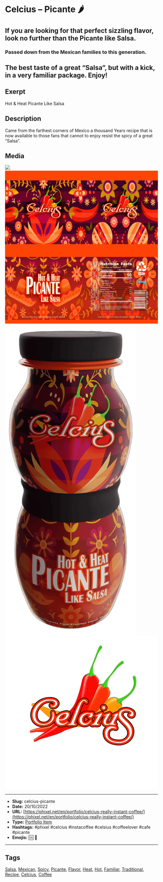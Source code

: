 # Celcius – Picante 🌶️
## If you are looking for that perfect sizzling flavor, look no further than the Picante like Salsa.

### Passed down from the Mexican families to this generation.

The best taste of a great “Salsa”, but with a kick, in a very familiar package.
Enjoy!
------------
## Exerpt
Hot & Heat Picante Like Salsa
## Description
Came from the farthest corners of Mexico a thousand Years recipe that is now available to those fans that cannot to enjoy resist the spicy of a great “Salsa”.
## Media
<img src="media/db1007c5/picante.gltf">
<img src="media/1d7e235c/picante.jpg">
<img src="media/4df4d57d/picante.png">
<img src="media/a6864051/picante.png">

------------
- **Slug:** celcius-picante
- **Date:** 20/10/2022
- **URL:** [https://phixel.net/en/portfolio/celcius-really-instant-coffee/](https://phixel.net/en/portfolio/celcius-really-instant-coffee/)
- **Type:** [Portfolio Item](#portfolio-item)
- **Hashtags:** #phixel #celcius #instacoffee #celsius #coffeelover #cafe #picante
- **Emojis:** 🆒 🥤

------------
## Tags
[Salsa](#Salsa), [Mexican](#Mexican), [Spicy](#Spicy), [Picante](#Picante), [Flavor](#Flavor), [Heat](#Heat), [Hot](#Hot), [Familiar](#Familiar), [Traditional](#Traditional), [Recipe](#Recipe), [Celcius](#Celcius), [Coffee](#Coffee)

